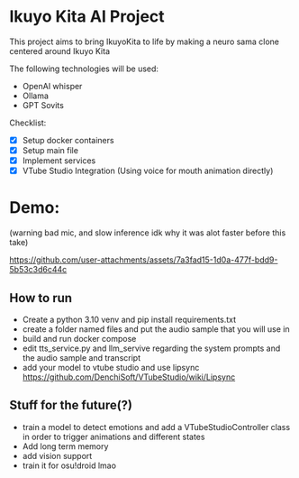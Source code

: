 # Ikuyo Kita AI Project

This project aims to bring IkuyoKita to life by making a
neuro sama clone centered around Ikuyo Kita

The following technologies will be used:

- OpenAI whisper
- Ollama
- GPT Sovits

Checklist:

- [x] Setup docker containers
- [x] Setup main file
- [x] Implement services
- [x] VTube Studio Integration (Using voice for mouth animation directly)

# Demo:

(warning bad mic, and slow inference idk why it was alot faster before this take)

https://github.com/user-attachments/assets/7a3fad15-1d0a-477f-bdd9-5b53c3d6c44c

## How to run

- Create a python 3.10 venv and pip install requirements.txt
- create a folder named files and put the audio sample that you will use in
- build and run docker compose
- edit tts_service.py and llm_servive regarding the system prompts and the audio
  sample and transcript
- add your model to vtube studio and use lipsync <https://github.com/DenchiSoft/VTubeStudio/wiki/Lipsync>

## Stuff for the future(?)

- train a model to detect emotions and add a VTubeStudioController class in
  order to trigger animations and different states
- Add long term memory
- add vision support
- train it for osu!droid lmao
